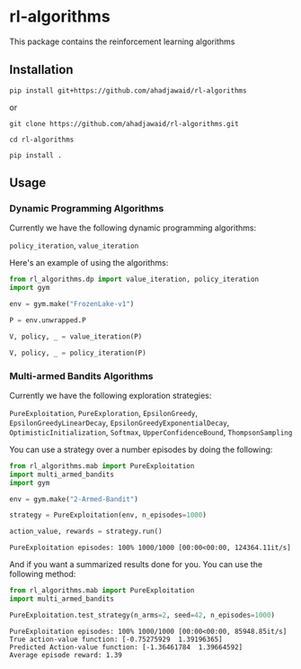 # rl-algorithms
This package contains the reinforcement learning algorithms

## Installation 
```
pip install git+https://github.com/ahadjawaid/rl-algorithms
```

or 

```
git clone https://github.com/ahadjawaid/rl-algorithms.git

cd rl-algorithms

pip install .
```

## Usage

### Dynamic Programming Algorithms
Currently we have the following dynamic programming algorithms:

`policy_iteration`, `value_iteration`

Here's an example of using the algorithms:

```python
from rl_algorithms.dp import value_iteration, policy_iteration
import gym

env = gym.make("FrozenLake-v1")

P = env.unwrapped.P

V, policy, _ = value_iteration(P)

V, policy, _ = policy_iteration(P)
```

### Multi-armed Bandits Algorithms

Currently we have the following exploration strategies:

`PureExploitation`, `PureExploration`, `EpsilonGreedy`, `EpsilonGreedyLinearDecay`, `EpsilonGreedyExponentialDecay`, `OptimisticInitialization`, `Softmax`, `UpperConfidenceBound`, `ThompsonSampling`


You can use a strategy over a number episodes by doing the following:
```python
from rl_algorithms.mab import PureExploitation
import multi_armed_bandits
import gym

env = gym.make("2-Armed-Bandit")

strategy = PureExploitation(env, n_episodes=1000)

action_value, rewards = strategy.run()
```
```output
PureExploitation episodes: 100% 1000/1000 [00:00<00:00, 124364.11it/s]
```

And if you want a summarized results done for you. You can use the following method:

```python
from rl_algorithms.mab import PureExploitation
import multi_armed_bandits

PureExploitation.test_strategy(n_arms=2, seed=42, n_episodes=1000)
```
```output
PureExploitation episodes: 100% 1000/1000 [00:00<00:00, 85948.85it/s]
True action-value function: [-0.75275929  1.39196365]
Predicted Action-value function: [-1.36461784  1.39664592]
Average episode reward: 1.39
```
